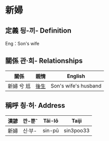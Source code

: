 # 新婦
## 定義 딍-끼- Definition




Eng：Son's wife

## 關係 관·희- Relationships

關係 | 親情 | English
--- | --- | --- 
新婦 兮 尪 | [後生](member19.md) | Son's wife's husband


## 稱呼 칑·허· Address

漢諺 | 깐-뿐ˆ | Tâi-lô | Taiji
--- | --- | --- | --- 
新婦 | 신·부- | sin-pū | sin3poo33 
